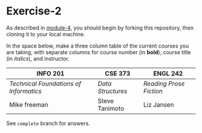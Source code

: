 # Exercise-2

As described in [module-4](https://github.com/INFO-201/m4-git-intro), you should begin by forking this repository, then cloning it to your local machine.

In the space below, make a three column table of the current courses you are taking, with separate columns for course number (in **bold**), course title (in _italics_), and instructor.


| **INFO 201**  | CSE 373 | ENGL 242   |
|---|---|---|
|  *Technical Foundations of Informatics* |   *Data Structures*|*Reading Prose Fiction*   |
| Mike freeman  |  Steve Tanimoto |   Liz Jansen|

See `complete` branch for answers.
